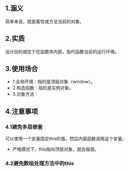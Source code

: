 ## 1.涵义
简单来说，就是属性或方法当前的对象。
## 2.实质
设计目的就在于在函数体内部，指代函数当前的运行环境。
## 3.使用场合
* 1.全局环境：指的是顶层对象（window）。
* 2.构造函数：指的是实例对象。
* 3.对象方法：
## 4.注意事项
### 4.1避免多层嵌套
可以使用一个变量固定this的值，然后内层函数调用这个变量。
* 严格模式下，this指向顶层对象，就会报错。
### 4.2避免数组处理方法中的this